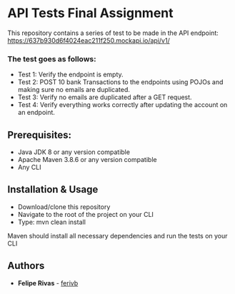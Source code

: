 # API Tests Final Assignment

This repository contains a series of test to be made in the API endpoint: 
https://637b930d6f4024eac211f250.mockapi.io/api/v1/

### The test goes as follows:
- Test 1: Verify the endpoint is empty.
- Test 2: POST 10 bank Transactions to the endpoints using POJOs
and making sure no emails are duplicated.
- Test 3: Verify no emails are duplicated after a GET request.
- Test 4: Verify everything works correctly after updating the account on an endpoint.

## Prerequisites:

+ Java JDK 8 or any version compatible
+ Apache Maven 3.8.6 or any version compatible
+ Any CLI

## Installation & Usage

+ Download/clone this repository
+ Navigate to the root of the project on your CLI
+ Type:  mvn clean install

Maven should install all necessary dependencies and run the tests on your CLI

## Authors

- **Felipe Rivas** -
  [ferivb](https://github.com/ferivb/)